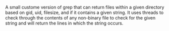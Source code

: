 A small custome version of grep that can return files within a given directory based on gid, uid, filesize, 
and if it contains a given string. It uses threads to check through the contents of any non-binary file to check for the given 
string and will return the lines in which the string occurs.
